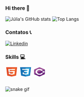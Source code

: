 ### Hi there 👋

  ![Júlia's GitHub stats](https://github-readme-stats.vercel.app/api?username=juliaathar&show_icons=true&theme=tokyonight)
  ![Top Langs](https://github-readme-stats.vercel.app/api/top-langs/?username=juliaathar&layout=compact&theme=tokyonight)
  
### Contatos 📞
  [![Linkedin](https://img.shields.io/badge/LinkedIn-0077B5?style=for-the-badge&logo=linkedin&logoColor=white)](https://www.linkedin.com/in/j%C3%BAlia-a-492a22207/) 
  
### Skills 💻
<div style="display: inline_block">
  <img align="center" alt="HTML" height="30" width="40" src="https://raw.githubusercontent.com/devicons/devicon/master/icons/html5/html5-original.svg">
  <img align="center" alt="CSS" height="30" width="40" src="https://raw.githubusercontent.com/devicons/devicon/master/icons/css3/css3-original.svg"> 
  <img align="center" alt="Csharp" height="30" width="40" src="https://raw.githubusercontent.com/devicons/devicon/master/icons/csharp/csharp-original.svg">
</div><br/>

![snake gif](https://github.com/juliaathar/juliaathar/blob/output/github-contribution-grid-snake.svg)
